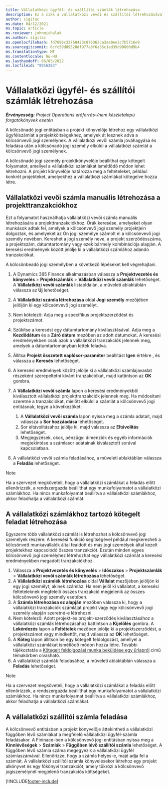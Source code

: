 ```yaml
---
title: Vállalatközi ügyfél- és szállítói számlák létrehozása
description: Ez a cikk a vállalatközi vevői és szállítói létrehozásával kapcsolatban tartalmaz tájékoztatást.
author: sigitac
ms.date: 04/12/2021
ms.topic: article
ms.reviewer: johnmichalak
ms.author: sigitac
ms.openlocfilehash: fd7696c32760423c876362ca3ae0ee2c7b5716e9
ms.sourcegitcommit: 6cfc50d89528df977a8f6a55c1ad39d99800d9b4
ms.translationtype: MT
ms.contentlocale: hu-HU
ms.lasthandoff: 06/03/2022
ms.locfileid: "8916383"
---
```

# <a name="create-intercompany-customer-and-vendor-invoices"></a>Vállalatközi ügyfél- és szállítói számlák létrehozása

_**Érvényesség:** Project Operations erőforrás-/nem készletalapú forgatókönyvek esetén_

A kölcsönadó jogi entitásban a projekt könyvelője létrehoz egy vállalatközi ügyfélszámlát a projektköltségekhez, amelyek át lesznek adva a kölcsönvevő jogi személynek. A vállalatközi vevői számla jóváhagyása és feladása után a kölcsönadó jogi személy elküldi a vállalatközi számlát a kölcsönvevő jogi személynek.

A kölcsönadó jogi személy projektkönyvelője beállíthat egy kötegelt folyamatot, amellyel a vállalatközi számlákat ismétlődő módon lehet létrehozni. A projekt könyvelője határozza meg a feltételeket, például konkrét projekteket, amelyekhez a vállalatközi számlákat kötegelve hozza létre.

## <a name="manually-create-an-intercompany-customer-invoice-for-project-transactions"></a>Vállalatközi vevői számla manuális létrehozása a projekttranzakciókhoz 

Ezt a folyamatot használhatja vállalatközi vevői számla manuális létrehozására a projekttranzakciókhoz. Órák keresése, amelyeket olyan munkások adtak fel, amelyek a kölcsönvevő jogi személy projektjein dolgoztak, és amelyeket az Ön jogi személye számolt el a kölcsönvevő jogi személy nevében. Kereshet a jogi személy neve, a projekt szerződésszáma, a projektszám, dátumtartomány vagy ezek bármely kombinációja alapján. A keresési eredmények között jelölje ki a vállalatközi számlához adandó tranzakciókat. 

A kölcsönbeadó jogi személyben a következő lépéseket kell végrehajtani. 

1. A Dynamics 365 Finance alkalmazásban válassza a **Projektvezetés és könyvelés** > **Projektszámlák** > **Vállalatközi vevői számlák** lehetőséget. A **Vállalatközi vevői számlák** listaoldalán, a műveleti ablaktáblán válassza az **Új** lehetőséget.
2. A **Vállalatközi számla létrehozása** oldal **Jogi személy** mezőjében jelöljön ki egy kölcsönvevő jogi személyt.
3. Nem kötelező: Adja meg a specifikus projektszerződést és projektszámot.
4. Szűkítse a keresést egy dátumtartomány kiválasztásával. Adja meg a **Kezdődátum** és a **Záró dátum** mezőben az adott dátumokat. A keresési eredményekben csak azok a vállalatközi tranzakciók jelennek meg, amelyek a dátumtartományban lettek feladva.
5. Állítsa **Projekt összetett naplósor-paranéter** beállítást **Igen** értékre , és válassza a **Keresés** lehetőséget.
6. A keresési eredmények között jelölje ki a vállalatközi számlajavaslat részeként szerepeltetni kívánt tranzakciókat, majd kattintson az **OK** gombra.
7. A **Vállalatközi vevői számla** lapon a keresési eredményekből kiválasztott vállalatközi projekttranzakciók jelennek meg. Ha módosítani szeretné a tranzakciókat, mielőtt elküldi a számlát a kölcsönvevő jogi entitásnak, tegye a következőket:
  
    1. A **Vállalatközi vevői számla** lapon nyissa meg a számla adatait, majd válassza a **Sor hozzáadása** lehetőséget.
    2. Sor eltávolításához jelölje ki, majd válassza az **Eltávolítás** lehetőséget.
    3. Megjegyzések, okok, pénzügyi dimenziók és egyéb információk megtekintése a számlasor adatainak kiválasztott sorával kapcsolatban.
    
8. A vállalatközi vevői számla feladásához, a műveleti ablaktáblán válassza a **Feladás** lehetőséget.

> [!NOTE]
> Ha a szervezet megköveteli, hogy a vállalatközi számlákat a feladás előtt ellenőrizzék, a rendszergazda beállíthat egy munkafolyamatot a vállalatközi számlákhoz. Ha nincs munkafolyamat beállítva a vállalatközi számlákhoz, akkor feladhatja a vállalatközi számlát.

## <a name="create-a-batch-job-for-intercompany-invoices"></a>A vállalatközi számlákhoz tartozó kötegelt feladat létrehozása

Egyszerre több vállalatközi számlát is létrehozhat a kölcsönvevő jogi személyek részére. A keresési funkció segítségével például megkeresheti a kölcsönvett munkavállalók által fealdott és más jogi személyek által kezelt projektekhez kapcsolódó összes tranzakciót. Ezután minden egyes kölcsönvevő jogi személyhez létrehozhat egy vállalatközi számlát a keresési eredményekben megadott tranzakciókhoz.

1. Válassza a **Projektvezetés és könyvelés** > **Időszakos** > **Projektszámlák** > **Vállalatközi vevői számlák létrehozása** lehetőséget.
2. A **Vállalatközi számlék létrehozása** oldal **Vállalat** mezőjében jelöljön ki egy jogi személyt, akinek számláz. Ha nem jelöl ki vállalatot, a keresési feltételeknek megfelelő összes tranzakció megjelenik az összes kölcsönvevő jogi személy esetében.
3. A **Számla létrehozása ez alapján** mezőben válassza ki, hogy a vállalatközi tranzakciók számláját projekt vagy egy kölcsönvevő jogi személy alapján szeretné-e létrehozni.
4. Nem kötelező: Adott projekt-és projekt-szerződés kiválasztásához a vállalatközi számlák létrehozásához kattintson a **Kijelölés** gombra. A **Lekérdezés** lapon a **Feltételek** mezőben jelölje ki a projektszerződést, a projektszámot vagy mindkettőt, majd válassza az **OK** lehetőséget.
5. A **Köteg** lapon állítson be egy kötegelt feldolgozást, amellyel a vállalatközi számlákat ismétlődő módon hozza létre. További tájékoztatás a [Kötegelt feldolgozási munka beküldése egy űrlapról](/dynamicsax-2012/appuser-itpro/submit-a-batch-processing-job-from-a-form) című témakörben olvasható.
6. A vállalatközi számlák feladásához, a műveleti ablaktáblán válassza a **Feladás** lehetőséget.

> [!NOTE]
> Ha a szervezet megköveteli, hogy a vállalatközi számlákat a feladás előtt ellenőrizzék, a rendszergazda beállíthat egy munkafolyamatot a vállalatközi számlákhoz. Ha nincs munkafolyamat beállítva a vállalatközi számlákhoz, akkor feladhatja a vállalatközi számlákat.

## <a name="post-the-intercompany-vendor-invoice"></a>A vállalatközi szállítói számla feladása

A kölcsönvevő entitásban a projekt könyvelője áttekintheti a vállalatközi függőben lévő számlákat a megfelelő vállalatközi ügyfél-számla feladásakor. A Fininace-ben a kölcsönvevő jogi entitásban nyissa meg a **Kinnlévőségek** > **Számlák** > **Függőben lévő szállítói számla** lehetőséget. A függőben lévő számla száma megegyezik a vállalatközi ügyfél számlaszámával. Ellenőrizze, hogy a számla helyes-e, majd adja fel a számlát. A vállalatközi szállítói számla könyvelésekor létrehoz egy projekt alkönyvet és egy főkönyvi tranzakciót, amely tükrözi a kölcsönvevő jogiszemélynél megjelenő tranzakciós költségeket.


[!INCLUDE[footer-include](../includes/footer-banner.md)]
